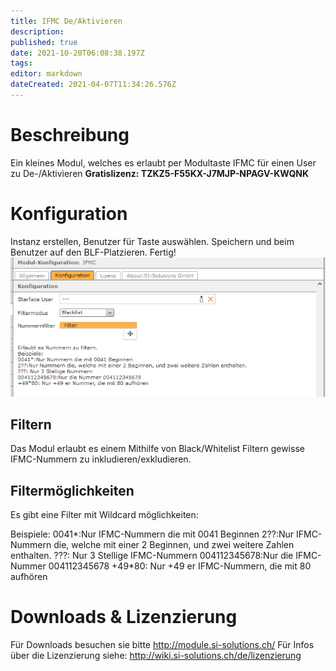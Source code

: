 ```yaml
---
title: IFMC De/Aktivieren
description: 
published: true
date: 2021-10-20T06:08:38.197Z
tags: 
editor: markdown
dateCreated: 2021-04-07T11:34:26.576Z
---
```


# Beschreibung
Ein kleines Modul, welches es erlaubt per Modultaste IFMC für einen User zu De-/Aktivieren
**Gratislizenz: TZKZ5-F55KX-J7MJP-NPAGV-KWQNK**
# Konfiguration
Instanz erstellen, Benutzer für Taste auswählen.
Speichern und beim Benutzer auf den BLF-Platzieren.
Fertig!
![1](/uploads/ifmc-de-aktivieren/1.jpg "1")

## Filtern
Das Modul erlaubt es einem Mithilfe von Black/Whitelist Filtern gewisse IFMC-Nummern zu inkludieren/exkludieren.

## Filtermöglichkeiten
Es gibt eine Filter mit Wildcard möglichkeiten:

Beispiele:
0041*:Nur IFMC-Nummern die mit 0041 Beginnen
2??:Nur IFMC-Nummern die, welche mit einer 2 Beginnen, und zwei weitere Zahlen enthalten.
???: Nur 3 Stellige IFMC-Nummern
004112345678:Nur die IFMC-Nummer 004112345678
+49*80: Nur +49 er IFMC-Nummern, die mit 80 aufhören 

# Downloads & Lizenzierung
Für Downloads besuchen sie bitte http://module.si-solutions.ch/
Für Infos über die Lizenzierung siehe: http://wiki.si-solutions.ch/de/lizenzierung